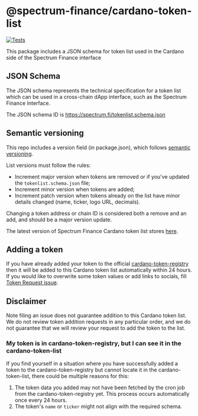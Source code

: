 # @spectrum-finance/cardano-token-list

[![Tests](https://github.com/spectrum-finance/cardano-token-list/workflows/Tests/badge.svg)](https://github.com/spectrum-finance/cardano-token-list/actions?query=workflow%3ATests)

This package includes a JSON schema for token list used in the Cardano side of the Spectrum Finance interface

## JSON Schema

The JSON schema represents the technical specification for a token list which can be used in a cross-chain dApp
interface, such as the Spectrum Finance Interface.

The JSON schema ID is https://spectrum.fi/tokenlist.schema.json

## Semantic versioning

This repo includes a version field (in package.json), which follows [semantic versioning](https://semver.org/).

List versions must follow the rules:

- Increment major version when tokens are removed or if you've updated the `tokenlist.schema.json` file;
- Increment minor version when tokens are added;
- Increment patch version when tokens already on the list have minor details changed (name, ticker, logo URL, decimals).

Changing a token address or chain ID is considered both a remove and an add, and should be a major version update.

The latest version of Spectrum Finance Cardano token list stores [here](https://spectrum.fi/cardano-token-list.json).

## Adding a token

If you have already added your token to the
official [cardano-token-registry](https://github.com/cardano-foundation/cardano-token-registry) then it will be added to
this Cardano token list automatically within 24 hours.
If you would like to overwrite some token values or add links to socials,
fill [Token Request issue](https://github.com/spectrum-finance/cardano-token-list/issues/new?assignees=&labels=token+request&template=token-request.md&title=Add+%7BTOKEN_TICKER%7D%3A+%7BPROJECT_NAME%7D).

## Disclaimer

Note filing an issue does not guarantee addition to this Cardano token list. We do not review token addition requests in
any particular order, and we do not guarantee that we will review your request to add the token to the list.

### My token is in cardano-token-registry, but I can see it in the cardano-token-list

If you find yourself in a situation where you have successfully added a token to the cardano-token-registry but cannot
locate it in the cardano-token-list, there could be multiple reasons for this:

1. The token data you added may not have been fetched by the cron job from the cardano-token-registry yet. This process
   occurs automatically once every 24 hours.
2. The token's `name` or `ticker` might not align with the required schema.